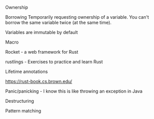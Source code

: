 Ownership

Borrowing
Temporarily requesting ownership of a variable.
You can't borrow the same variable twice (at the same time).

Variables are immutable by default

Macro

Rocket - a web framework for Rust

rustlings - Exercises to practice and learn Rust

Lifetime annotations

https://rust-book.cs.brown.edu/

Panic/panicking - I know this is like throwing an exception in Java

Destructuring

Pattern matching